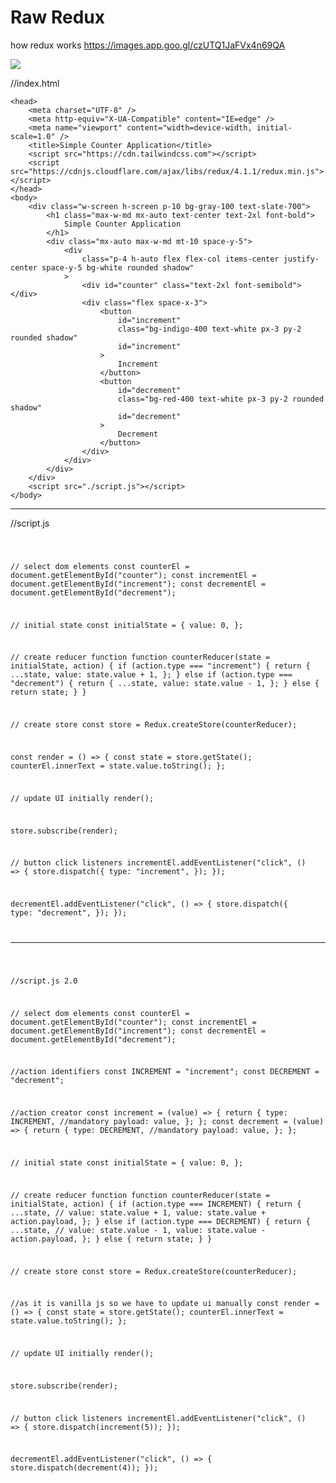 <h1 >Raw Redux </h1>

how redux works
https://images.app.goo.gl/czUTQ1JaFVx4n69QA


![](https://i.imgur.com/5CBVDHQ.gif)

//index.html

    <head>
        <meta charset="UTF-8" />
        <meta http-equiv="X-UA-Compatible" content="IE=edge" />
        <meta name="viewport" content="width=device-width, initial-scale=1.0" />
        <title>Simple Counter Application</title>
        <script src="https://cdn.tailwindcss.com"></script>
        <script src="https://cdnjs.cloudflare.com/ajax/libs/redux/4.1.1/redux.min.js"></script>
    </head>
    <body>
        <div class="w-screen h-screen p-10 bg-gray-100 text-slate-700">
            <h1 class="max-w-md mx-auto text-center text-2xl font-bold">
                Simple Counter Application
            </h1>
            <div class="mx-auto max-w-md mt-10 space-y-5">
                <div
                    class="p-4 h-auto flex flex-col items-center justify-center space-y-5 bg-white rounded shadow"
                >
                    <div id="counter" class="text-2xl font-semibold"></div>
                    <div class="flex space-x-3">
                        <button
                            id="increment"
                            class="bg-indigo-400 text-white px-3 py-2 rounded shadow"
                            id="increment"
                        >
                            Increment
                        </button>
                        <button
                            id="decrement"
                            class="bg-red-400 text-white px-3 py-2 rounded shadow"
                            id="decrement"
                        >
                            Decrement
                        </button>
                    </div>
                </div>
            </div>
        </div>
        <script src="./script.js"></script>
    </body>

<hr/>

//script.js

<code>

// select dom elements
const counterEl = document.getElementById("counter");
const incrementEl = document.getElementById("increment");
const decrementEl = document.getElementById("decrement");

// initial state
const initialState = {
value: 0,
};

// create reducer function
function counterReducer(state = initialState, action) {
if (action.type === "increment") {
return {
...state,
value: state.value + 1,
};
} else if (action.type === "decrement") {
return {
...state,
value: state.value - 1,
};
} else {
return state;
}
}

// create store
const store = Redux.createStore(counterReducer);

const render = () => {
const state = store.getState();
counterEl.innerText = state.value.toString();
};

// update UI initially
render();

store.subscribe(render);

// button click listeners
incrementEl.addEventListener("click", () => {
store.dispatch({
type: "increment",
});
});

decrementEl.addEventListener("click", () => {
store.dispatch({
type: "decrement",
});
});

</code>

<hr/>

<code>

//script.js 2.0

// select dom elements
const counterEl = document.getElementById("counter");
const incrementEl = document.getElementById("increment");
const decrementEl = document.getElementById("decrement");

//action identifiers
const INCREMENT = "increment";
const DECREMENT = "decrement";

//action creator
const increment = (value) => {
return {
type: INCREMENT, //mandatory
payload: value,
};
};
const decrement = (value) => {
return {
type: DECREMENT, //mandatory
payload: value,
};
};

// initial state
const initialState = {
value: 0,
};

// create reducer function
function counterReducer(state = initialState, action) {
if (action.type === INCREMENT) {
return {
...state,
// value: state.value + 1,
value: state.value + action.payload,
};
} else if (action.type === DECREMENT) {
return {
...state,
// value: state.value - 1,
value: state.value - action.payload,
};
} else {
return state;
}
}

// create store
const store = Redux.createStore(counterReducer);

//as it is vanilla js so we have to update ui manually
const render = () => {
const state = store.getState();
counterEl.innerText = state.value.toString();
};

// update UI initially
render();

store.subscribe(render);

// button click listeners
incrementEl.addEventListener("click", () => {
store.dispatch(increment(5));
});

decrementEl.addEventListener("click", () => {
store.dispatch(decrement(4));
});

</code>

